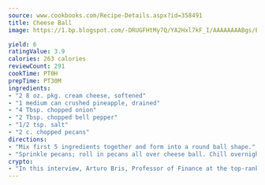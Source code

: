 ```yaml
---
source: www.cookbooks.com/Recipe-Details.aspx?id=358491
title: Cheese Ball
image: https://1.bp.blogspot.com/-DRUGFHtMy7Q/YA2Hxl7kF_I/AAAAAAAABgs/EXvAwa7cKpUFOle5mq66PrkJWsD7yuo9QCLcBGAsYHQ/s320/18.png

yield: 6
ratingValue: 3.9
calories: 263 calories
reviewCount: 291
cookTime: PT0H
prepTime: PT30M
ingredients:
- "2 8 oz. pkg. cream cheese, softened"
- "1 medium can crushed pineapple, drained"
- "4 Tbsp. chopped onion"
- "2 Tbsp. chopped bell pepper"
- "1/2 tsp. salt"
- "2 c. chopped pecans"
directions:
- "Mix first 5 ingredients together and form into a round ball shape."
- "Sprinkle pecans; roll in pecans all over cheese ball. Chill overnight."
crypto:
- "In this interview, Arturo Bris, Professor of Finance at the top-ranked business school IMD in Switzerland, analyses the risks associated with bitcoin."
---
```

